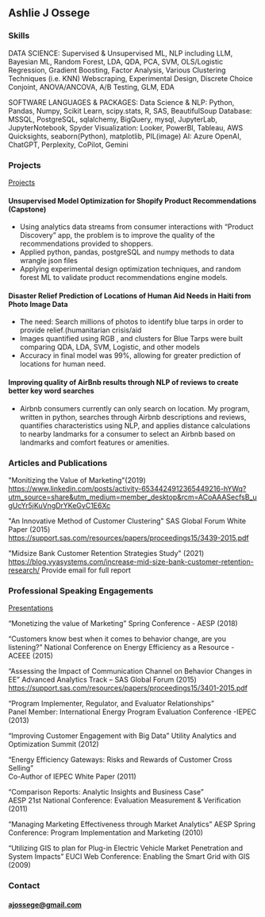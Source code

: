 ## Ashlie J Ossege


### Skills

DATA SCIENCE: Supervised & Unsupervised ML, NLP including LLM, Bayesian ML, Random Forest, LDA, QDA, PCA, SVM, OLS/Logistic Regression, Gradient Boosting, Factor Analysis, Various Clustering Techniques (i.e. KNN) Webscraping, Experimental Design, Discrete Choice Conjoint, ANOVA/ANCOVA, A/B Testing, GLM, EDA

SOFTWARE LANGUAGES & PACKAGES: 
Data Science & NLP: Python, Pandas, Numpy, Scikit Learn, scipy.stats, R, SAS, BeautifulSoup
Database: MSSQL, PostgreSQL, sqlalchemy, BigQuery, mysql, JupyterLab, JupyterNotebook, Spyder
Visualization: Looker, PowerBI, Tableau, AWS Quicksights, seaborn(Python), matplotlib, PIL(image)
AI: Azure OpenAI, ChatGPT, Perplexity, CoPilot, Gemini



### Projects
[Projects](ajossege.github.io/projects)

####	Unsupervised Model Optimization for Shopify Product Recommendations (Capstone)
* 	Using analytics data streams from consumer interactions with “Product Discovery” app, the problem is to improve the quality of the recommendations provided to shoppers.
* 	Applied python, pandas, postgreSQL and numpy methods to data wrangle json files
* 	Applying experimental design optimization techniques, and random forest ML to validate product recommendations engine models.

####	Disaster Relief Prediction of Locations of Human Aid Needs in Haiti from Photo Image Data 
* 	The need: Search millions of photos to identify blue tarps in order to provide relief.(humanitarian crisis/aid
* 	Images quantified using RGB , and clusters for Blue Tarps were built comparing QDA, LDA, SVM, Logistic, and other models
* 	Accuracy in final model was 99%, allowing for greater prediction of locations for human need.


####	Improving quality of AirBnb results through NLP of reviews to create better key word searches
*	Airbnb consumers currently can only search on location.  My program, written in python, searches through Airbnb descriptions and reviews, quantifies characteristics using NLP, and applies distance calculations to nearby landmarks for a consumer to select an Airbnb based on landmarks and comfort features or amenities.

### Articles and Publications
"Monitizing the Value of Marketing"(2019)
https://www.linkedin.com/posts/activity-6534424912365449216-hYWq?utm_source=share&utm_medium=member_desktop&rcm=ACoAAASecfsB_ugUcYr5jKuVngDrYKeGyC1E6Xc

"An Innovative Method of Customer Clustering"
SAS Global Forum White Paper (2015)
https://support.sas.com/resources/papers/proceedings15/3439-2015.pdf

"Midsize Bank Customer Retention Strategies Study" (2021)
https://blog.vyasystems.com/increase-mid-size-bank-customer-retention-research/
Provide email for full report


### Professional Speaking Engagements

[Presentations](ajossege.github.io/presentations)

“Monetizing the value of Marketing” 
Spring Conference - AESP (2018)

“Customers know best when it comes to behavior change, are you listening?” 
National Conference on Energy Efficiency as a Resource - ACEEE (2015)

“Assessing the Impact of Communication Channel on Behavior Changes in EE” 
Advanced Analytics Track – SAS Global Forum (2015)
https://support.sas.com/resources/papers/proceedings15/3401-2015.pdf

“Program Implementer, Regulator, and Evaluator Relationships”  
Panel Member: International Energy Program Evaluation Conference -IEPEC (2013)

“Improving Customer Engagement with Big Data”
Utility Analytics and Optimization Summit (2012)

“Energy Efficiency Gateways: Risks and Rewards of Customer Cross Selling”  
Co-Author of IEPEC White Paper (2011)

“Comparison Reports: Analytic Insights and Business Case”  
AESP 21st National Conference: Evaluation Measurement & Verification (2011)

“Managing Marketing Effectiveness through Market Analytics”
AESP Spring Conference: Program Implementation and Marketing (2010)

“Utilizing GIS to plan for Plug-in Electric Vehicle Market Penetration and System 
Impacts” EUCI Web Conference: Enabling the Smart Grid with GIS (2009)



### Contact

#### ajossege@gmail.com

